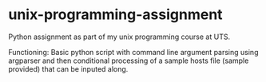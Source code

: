 # unix-programming-assignment

Python assignment as part of my unix programming course at UTS.

Functioning:
Basic python script with command line argument parsing using argparser and then conditional processing of a sample hosts file (sample provided) that can be inputed along.
